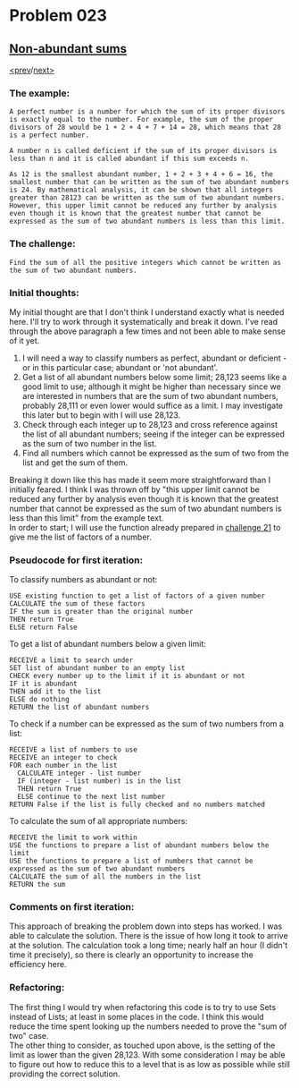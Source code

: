 # Problem 023

## [Non-abundant sums](https://projecteuler.net/problem=23)

[<prev](./../DIR022_names_scores/README.md)/[next>](./../README.md) 

### The example:
`A perfect number is a number for which the sum of its proper divisors is exactly equal to the number. For example, the sum of the proper divisors of 28 would be 1 + 2 + 4 + 7 + 14 = 28, which means that 28 is a perfect number.`

`A number n is called deficient if the sum of its proper divisors is less than n and it is called abundant if this sum exceeds n.`

`As 12 is the smallest abundant number, 1 + 2 + 3 + 4 + 6 = 16, the smallest number that can be written as the sum of two abundant numbers is 24. By mathematical analysis, it can be shown that all integers greater than 28123 can be written as the sum of two abundant numbers. However, this upper limit cannot be reduced any further by analysis even though it is known that the greatest number that cannot be expressed as the sum of two abundant numbers is less than this limit.`

### The challenge:
`Find the sum of all the positive integers which cannot be written as the sum of two abundant numbers.`

### Initial thoughts:
My initial thought are that I don't think I understand exactly what is needed here. I'll try to work through it systematically and break it down. I've read through the above paragraph a few times and not been able to make sense of it yet.
1. I will need a way to classify numbers as perfect, abundant or deficient - or in this particular case; abundant or 'not abundant'.
1. Get a list of all abundant numbers below some limit; 28,123 seems like a good limit to use; although it might be higher than necessary since we are interested in numbers that are the sum of two abundant numbers, probably 28,111 or even lower would suffice as a limit. I may investigate this later but to begin with I will use 28,123.
1. Check through each integer up to 28,123 and cross reference against the list of all abundant numbers; seeing if the integer can be expressed as the sum of two number in the list.
1. Find all numbers which cannot be expressed as the sum of two from the list and get the sum of them.

Breaking it down like this has made it seem more straightforward than I initially feared. I think I was thrown off by "this upper limit cannot be reduced any further by analysis even though it is known that the greatest number that cannot be expressed as the sum of two abundant numbers is less than this limit" from the example text.\
In order to start; I will use the function already prepared in 
[challenge 21](./../DIR021_amicable_numbers/README.md) 
to give me the list of factors of a number.


### Pseudocode for first iteration:
To classify numbers as abundant or not:
```
USE existing function to get a list of factors of a given number
CALCULATE the sum of these factors
IF the sum is greater than the original number
THEN return True
ELSE return False
```
To get a list of abundant numbers below a given limit:
```
RECEIVE a limit to search under
SET list of abundant number to an empty list
CHECK every number up to the limit if it is abundant or not
IF it is abundant
THEN add it to the list
ELSE do nothing
RETURN the list of abundant numbers
```
To check if a number can be expressed as the sum of two numbers from a list:
```
RECEIVE a list of numbers to use
RECEIVE an integer to check
FOR each number in the list
  CALCULATE integer - list number
  IF (integer - list number) is in the list
  THEN return True
  ELSE continue to the next list number
RETURN False if the list is fully checked and no numbers matched
```
To calculate the sum of all appropriate numbers:
```
RECEIVE the limit to work within
USE the functions to prepare a list of abundant numbers below the limit
USE the functions to prepare a list of numbers that cannot be expressed as the sum of two abundant numbers
CALCULATE the sum of all the numbers in the list
RETURN the sum
```

### Comments on first iteration:
This approach of breaking the problem down into steps has worked. I was able to calculate the solution. There is the issue of how long it took to arrive at the solution. The calculation took a long time; nearly half an hour (I didn't time it precisely), so there is clearly an opportunity to increase the efficiency here.

### Refactoring:
The first thing I would try when refactoring this code is to try to use Sets instead of Lists; at least in some places in the code. I think this would reduce the time spent looking up the numbers needed to prove the "sum of two" case. \
The other thing to consider, as touched upon above, is the setting of the limit as lower than the given 28,123. With some consideration I may be able to figure out how to reduce this to a level that is as low as possible while still providing the correct solution.
